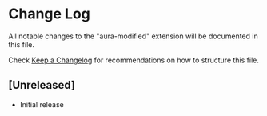 # Change Log

All notable changes to the "aura-modified" extension will be documented in this file.

Check [Keep a Changelog](http://keepachangelog.com/) for recommendations on how to structure this file.

## [Unreleased]

- Initial release
